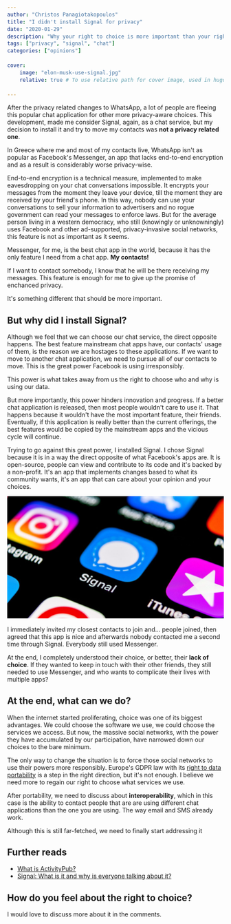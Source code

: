 ```yaml
---
author: "Christos Panagiotakopoulos"
title: "I didn't install Signal for privacy"
date: "2020-01-29"
description: "Why your right to choice is more important than your right to privacy."
tags: ["privacy", "signal", "chat"]
categories: ["opinions"]

cover:
    image: "elon-musk-use-signal.jpg"
    relative: true # To use relative path for cover image, used in hugo Page-bundles

---
```


After the privacy related changes to WhatsApp, a lot of people are fleeing this popular chat application for other more privacy-aware choices. This development, made me consider Signal, again, as a chat service, but my decision to install it and try to move my contacts was **not a privacy related one**. 

In Greece where me and most of my contacts live, WhatsApp isn't as popular as Facebook's Messenger, an app that lacks end-to-end encryption and as a result is considerably worse privacy-wise. 

End-to-end encryption is a technical measure, implemented to make eavesdropping on your chat conversations impossible. It encrypts your messages from the moment they leave your device, till the moment they are received by your friend's phone. In this way, nobody can use your conversations to sell your information to advertisers and no rogue government can read your messages to enforce laws. But for the average person living in a western democracy, who still (knowingly or unknowningly) uses Facebook and other ad-supported, privacy-invasive social networks, this feature is not as important as it seems.

Messenger, for me, is the best chat app in the world, because it has the only feature I need from a chat app. **My contacts!** 

If I want to contact somebody, I know that he will be there receiving my messages. This feature is enough for me to give up the promise of enchanced privacy.

It's something different that should be more important.

## But why did I install Signal?

Although we feel that we can choose our chat service, the direct opposite happens. The best feature mainstream chat apps have, our contacts' usage of them, is the reason we are hostages to these applications. If we want to move to another chat application, we need to pursue all of our contacts to move. This is the great power Facebook is using irresponsibly. 

This power is what takes away from us the right to choose who and why is using our data. 

But more importantly, this power hinders innovation and progress. If a better chat application is released, then most people wouldn't care to use it. That happens because it wouldn't have the most important feature, their friends. Eventually, if this application is really better than the current offerings, the best features would be copied by the mainstream apps and the vicious cycle will continue.

Trying to go against this great power, I installed Signal. I chose Signal because it is in a way the direct opposite of what Facebook's apps are. It is open-source, people can view and contribute to its code and it's backed by a non-profit. It's an app that implements changes based to what its community wants, it's an app that can care about your opinion and your choices.

![signal icon](signal-icon.jpg)

I immediately invited my closest contacts to join and... people joined, then agreed that this app is nice and afterwards nobody contacted me a second time through Signal. Everybody still used Messenger. 

At the end, I completely understood their choice, or better, their **lack of choice**. If they wanted to keep in touch with their other friends, they still needed to use Messenger, and who wants to complicate their lives with multiple apps?

## At the end, what can we do?

When the internet started proliferating, choice was one of its biggest advantages. We could choose the software we use, we could choose the services we access. But now, the massive social networks, with the power they have accumulated by our participation, have narrowed down our choices to the bare minimum.

The only way to change the situation is to force those social networks to use their powers more responsibly. Europe's GDPR law with its [right to data portability](https://www.privacypolicies.com/blog/gdpr-eight-user-rights/#6_The_Right_To_Data_Portability) is a step in the right direction, but it's not enough. I believe we need more to regain our right to choose what services we use. 

After portability, we need to discuss about **interoperability**, which in this case is the ability to contact people that are are using different chat applications than the one you are using. The way email and SMS already work. 

Although this is still far-fetched, we need to finally start addressing it
## Further reads

* [What is ActivityPub?](https://www.jeremydormitzer.com/blog/what-is-activitypub.html)
* [Signal: What is it and why is everyone talking about it?](https://www.androidauthority.com/signal-app-1148147/)

## How do you feel about the right to choice?

I would love to discuss more about it in the comments. 